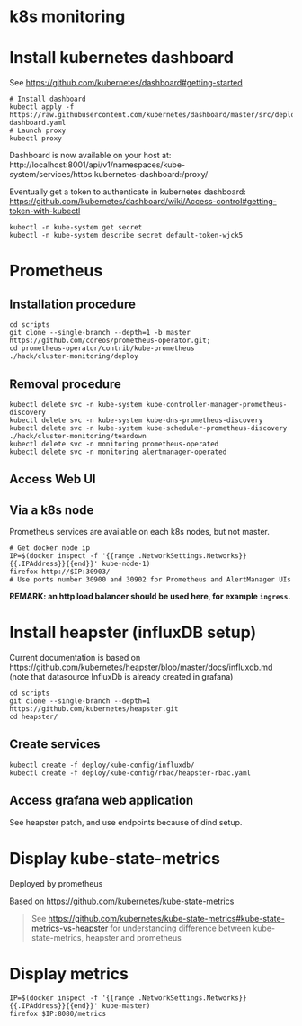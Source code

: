 k8s monitoring
==============

# Install kubernetes dashboard

See https://github.com/kubernetes/dashboard#getting-started
```
# Install dashboard
kubectl apply -f https://raw.githubusercontent.com/kubernetes/dashboard/master/src/deploy/recommended/kubernetes-dashboard.yaml
# Launch proxy
kubectl proxy
```
Dashboard is now available on your host at:
http://localhost:8001/api/v1/namespaces/kube-system/services/https:kubernetes-dashboard:/proxy/

Eventually get a token to authenticate in kubernetes dashboard:
https://github.com/kubernetes/dashboard/wiki/Access-control#getting-token-with-kubectl

```shell
kubectl -n kube-system get secret
kubectl -n kube-system describe secret default-token-wjck5
```

# Prometheus

## Installation procedure

```
cd scripts 
git clone --single-branch --depth=1 -b master https://github.com/coreos/prometheus-operator.git;
cd prometheus-operator/contrib/kube-prometheus
./hack/cluster-monitoring/deploy
```

## Removal procedure

```
kubectl delete svc -n kube-system kube-controller-manager-prometheus-discovery
kubectl delete svc -n kube-system kube-dns-prometheus-discovery
kubectl delete svc -n kube-system kube-scheduler-prometheus-discovery
./hack/cluster-monitoring/teardown
kubectl delete svc -n monitoring prometheus-operated
kubectl delete svc -n monitoring alertmanager-operated
```

## Access Web UI

## Via a k8s node

Prometheus services are available on each k8s nodes, but not master.

```
# Get docker node ip
IP=$(docker inspect -f '{{range .NetworkSettings.Networks}}{{.IPAddress}}{{end}}' kube-node-1)
firefox http://$IP:30903/
# Use ports number 30900 and 30902 for Prometheus and AlertManager UIs
```

**REMARK: an http load balancer should be used here, for example `ingress`.**

# Install heapster (influxDB setup)

Current documentation is based on https://github.com/kubernetes/heapster/blob/master/docs/influxdb.md
(note that datasource InfluxDb is already created in grafana)

```
cd scripts 
git clone --single-branch --depth=1 https://github.com/kubernetes/heapster.git
cd heapster/
```

## Create services

```
kubectl create -f deploy/kube-config/influxdb/
kubectl create -f deploy/kube-config/rbac/heapster-rbac.yaml
```

## Access grafana web application

See heapster patch, and use endpoints because of dind setup.

# Display kube-state-metrics

Deployed by prometheus

Based on https://github.com/kubernetes/kube-state-metrics

> See https://github.com/kubernetes/kube-state-metrics#kube-state-metrics-vs-heapster
> for understanding difference between kube-state-metrics, heapster and
> prometheus

# Display metrics

```
IP=$(docker inspect -f '{{range .NetworkSettings.Networks}}{{.IPAddress}}{{end}}' kube-master)
firefox $IP:8080/metrics
```

